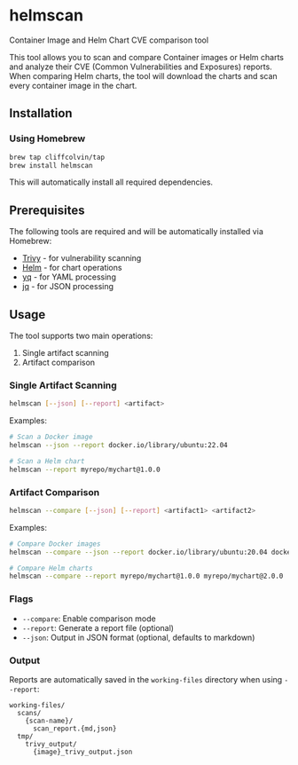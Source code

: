 # helmscan
Container Image and Helm Chart CVE comparison tool

This tool allows you to scan and compare Container images or Helm charts and analyze their CVE (Common Vulnerabilities and Exposures) reports.
When comparing Helm charts, the tool will download the charts and scan every container image in the chart.

## Installation

### Using Homebrew
```bash
brew tap cliffcolvin/tap
brew install helmscan
```

This will automatically install all required dependencies.

## Prerequisites
The following tools are required and will be automatically installed via Homebrew:
- [Trivy](https://github.com/aquasecurity/trivy) - for vulnerability scanning
- [Helm](https://helm.sh) - for chart operations
- [yq](https://github.com/mikefarah/yq) - for YAML processing
- [jq](https://stedolan.github.io/jq/) - for JSON processing

## Usage

The tool supports two main operations:
1. Single artifact scanning
2. Artifact comparison

### Single Artifact Scanning

```bash
helmscan [--json] [--report] <artifact>
```

Examples:
```bash
# Scan a Docker image
helmscan --json --report docker.io/library/ubuntu:22.04

# Scan a Helm chart
helmscan --report myrepo/mychart@1.0.0
```

### Artifact Comparison

```bash
helmscan --compare [--json] [--report] <artifact1> <artifact2>
```

Examples:
```bash
# Compare Docker images
helmscan --compare --json --report docker.io/library/ubuntu:20.04 docker.io/library/ubuntu:22.04

# Compare Helm charts
helmscan --compare --report myrepo/mychart@1.0.0 myrepo/mychart@2.0.0
```

### Flags
- `--compare`: Enable comparison mode
- `--report`: Generate a report file (optional)
- `--json`: Output in JSON format (optional, defaults to markdown)

### Output

Reports are automatically saved in the `working-files` directory when using `--report`:
```
working-files/
  scans/
    {scan-name}/
      scan_report.{md,json}
  tmp/
    trivy_output/
      {image}_trivy_output.json
```
